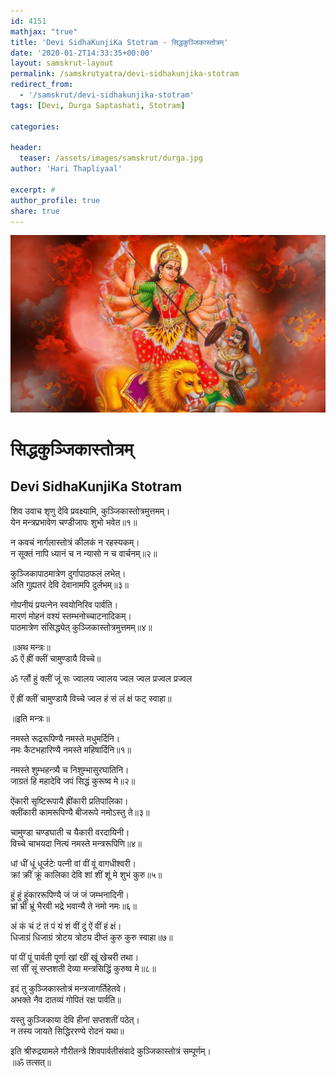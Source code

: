 ```yaml
---
id: 4151    
mathjax: "true"
title: 'Devi SidhaKunjiKa Stotram - सिद्धकुञ्जिकास्तोत्रम्'
date: '2020-01-2T14:33:35+00:00'
layout: samskrut-layout 
permalink: /samskrutyatra/devi-sidhakunjika-stotram
redirect_from: 
  - '/samskrut/devi-sidhakunjika-stotram'
tags: [Devi, Durga Saptashati, Stotram]

categories:

header:
  teaser: /assets/images/samskrut/durga.jpg
author: 'Hari Thapliyaal'

excerpt: #
author_profile: true
share: true
---
```


![](/assets/images/samskrut/durga.jpg)

# सिद्धकुञ्जिकास्तोत्रम्
## Devi SidhaKunjiKa Stotram


शिव उवाच
शृणु देवि प्रवक्ष्यामि, कुञ्जिकास्तोत्रमुत्तमम्।  
येन मन्त्रप्रभावेण चण्डीजापः शुभो भवेत॥१॥

न कवचं नार्गलास्तोत्रं कीलकं न रहस्यकम्।  
न सूक्तं नापि ध्यानं च न न्यासो न च वार्चनम्॥२॥

कुञ्जिकापाठमात्रेण दुर्गापाठफलं लभेत्।  
अति गुह्यतरं देवि देवानामपि दुर्लभम्॥३॥

गोपनीयं प्रयत्‍‌नेन स्वयोनिरिव पार्वति।  
मारणं मोहनं वश्यं स्तम्भनोच्चाटनादिकम्।  
पाठमात्रेण संसिद्ध्येत् कुञ्जिकास्तोत्रमुत्तमम्॥४॥

॥अथ मन्त्रः॥  
ॐ ऐं ह्रीं क्लीं चामुण्डायै विच्चे॥

ॐ ग्लौं हुं क्लीं जूं सः ज्वालय ज्वालय ज्वल ज्वल प्रज्वल प्रज्वल

ऐं ह्रीं क्लीं चामुण्डायै विच्चे ज्वल हं सं लं क्षं फट् स्वाहा॥

॥इति मन्त्रः॥

नमस्ते रूद्ररूपिण्यै नमस्ते मधुमर्दिनि।  
नमः कैटभहारिण्यै नमस्ते महिषार्दिनि॥१॥

नमस्ते शुम्भहन्त्र्यै च निशुम्भासुरघातिनि।  
जाग्रतं हि महादेवि जपं सिद्धं कुरूष्व मे॥२॥

ऐंकारी सृष्टिरूपायै ह्रींकारी प्रतिपालिका।  
क्लींकारी कामरूपिण्यै बीजरूपे नमोऽस्तु ते॥३॥

चामुण्डा चण्डघाती च यैकारी वरदायिनी।  
विच्चे चाभयदा नित्यं नमस्ते मन्त्ररूपिणि॥४॥

धां धीं धूं धूर्जटेः पत्‍‌नी वां वीं वूं वागधीश्‍वरी।  
क्रां क्रीं क्रूं कालिका देवि शां शीं शूं मे शुभं कुरु॥५॥

हुं हुं हुंकाररूपिण्यै जं जं जं जम्भनादिनी।  
भ्रां भ्रीं भ्रूं भैरवी भद्रे भवान्यै ते नमो नमः॥६॥

अं कं चं टं तं पं यं शं वीं दुं ऐं वीं हं क्षं।  
धिजाग्रं धिजाग्रं त्रोटय त्रोटय दीप्तं कुरु कुरु स्वाहा॥७॥

पां पीं पूं पार्वती पूर्णा खां खीं खूं खेचरी तथा।  
सां सीं सूं सप्तशती देव्या मन्त्रसिद्धिं कुरुष्व मे॥८॥

इदं तु कुञ्जिकास्तोत्रं मन्त्रजागर्तिहेतवे।  
अभक्ते नैव दातव्यं गोपितं रक्ष पार्वति॥

यस्तु कुञ्जिकाया देवि हीनां सप्तशतीं पठेत्।  
न तस्य जायते सिद्धिररण्ये रोदनं यथा॥

इति श्रीरुद्रयामले गौरीतन्त्रे शिवपार्वतीसंवादे कुञ्जिकास्तोत्रं सम्पूर्णम्।  
॥ॐ तत्सत्॥



